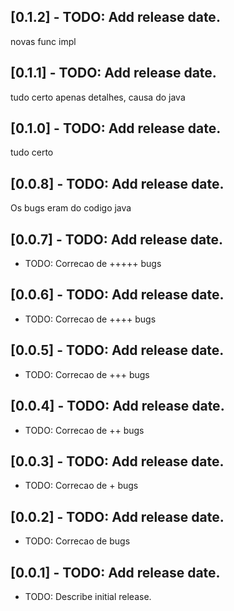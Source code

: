## [0.1.2] - TODO: Add release date.
novas func impl
## [0.1.1] - TODO: Add release date.
tudo certo apenas detalhes, causa do java
## [0.1.0] - TODO: Add release date.
tudo certo
## [0.0.8] - TODO: Add release date.
Os bugs eram do codigo java
## [0.0.7] - TODO: Add release date.
* TODO: Correcao de +++++ bugs
## [0.0.6] - TODO: Add release date.
* TODO: Correcao de ++++ bugs
## [0.0.5] - TODO: Add release date.
* TODO: Correcao de +++ bugs
## [0.0.4] - TODO: Add release date.
* TODO: Correcao de ++ bugs
## [0.0.3] - TODO: Add release date.
* TODO: Correcao de + bugs
## [0.0.2] - TODO: Add release date.
* TODO: Correcao de bugs
## [0.0.1] - TODO: Add release date.
* TODO: Describe initial release.
